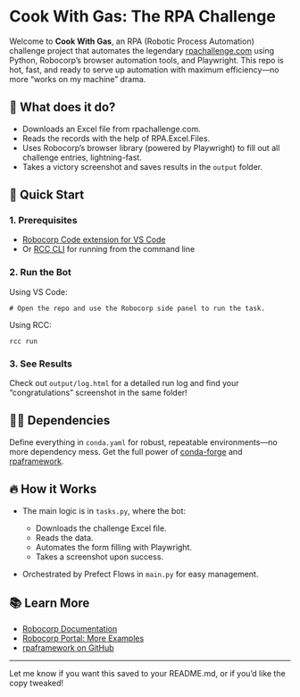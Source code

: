 

# Cook With Gas: The RPA Challenge

Welcome to **Cook With Gas**, an RPA (Robotic Process Automation) challenge project that automates the legendary [rpachallenge.com](https://rpachallenge.com/) using Python, Robocorp’s browser automation tools, and Playwright. This repo is hot, fast, and ready to serve up automation with maximum efficiency—no more “works on my machine” drama.

## 🍳 What does it do?

- Downloads an Excel file from rpachallenge.com.
- Reads the records with the help of RPA.Excel.Files.
- Uses Robocorp’s browser library (powered by Playwright) to fill out all challenge entries, lightning-fast.
- Takes a victory screenshot and saves results in the `output` folder.

## 🚀 Quick Start

### 1. Prerequisites

- [Robocorp Code extension for VS Code](https://robocorp.com/docs/developer-tools/visual-studio-code/extension-features)
- Or [RCC CLI](https://github.com/robocorp/rcc?tab=readme-ov-file#getting-started) for running from the command line

### 2. Run the Bot

Using VS Code:
```
# Open the repo and use the Robocorp side panel to run the task.
```

Using RCC:
```
rcc run
```

### 3. See Results

Check out `output/log.html` for a detailed run log and find your “congratulations” screenshot in the same folder!

## 🧑‍💻 Dependencies

Define everything in `conda.yaml` for robust, repeatable environments—no more dependency mess. Get the full power of [conda-forge](https://prefix.dev/channels/conda-forge) and [rpaframework](https://robocorp.com/docs/python/rpa-framework).

## 🔥 How it Works

- The main logic is in `tasks.py`, where the bot:
  - Downloads the challenge Excel file.
  - Reads the data.
  - Automates the form filling with Playwright.
  - Takes a screenshot upon success.

- Orchestrated by Prefect Flows in `main.py` for easy management.

## 📚 Learn More

- [Robocorp Documentation](https://robocorp.com/docs)
- [Robocorp Portal: More Examples](https://robocorp.com/portal)
- [rpaframework on GitHub](https://github.com/robocorp/rpaframework)

---

Let me know if you want this saved to your README.md, or if you’d like the copy tweaked!
